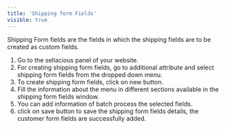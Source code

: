```yaml
---
title: 'Shipping form Fields'
visible: true
---
```


Shipping Form fields are the fields in which the shipping fields are to be created as custom fields.
1. Go to the sellacious panel of your website.
2. For creating shipping form fields, go to additional attribute  and select shipping form fields from the dropped down menu.
3. To create shipping form fields, click on new button.
4. Fill the information about the menu in different sections available in the shipping form fields window.
5. You can add information of batch process the selected fields.
6. click on save button to save the shipping form fields details, the customer form fields are successfully added.
